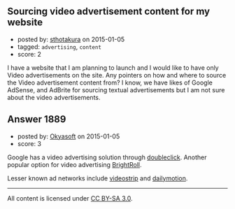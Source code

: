 ## Sourcing video advertisement content for my website

- posted by: [sthotakura](https://stackexchange.com/users/287703/sthotakura) on 2015-01-05
- tagged: `advertising`, `content`
- score: 2

I have a website that I am planning to launch and I would like to have only Video advertisements on the site. Any pointers on how and where to source the Video advertisement content from? I know, we have likes of Google AdSense, and AdBrite for sourcing textual advertisements but I am not sure about the video advertisements.


## Answer 1889

- posted by: [Okyasoft](https://stackexchange.com/users/294248/okyasoft) on 2015-01-05
- score: 3

<p>Google has a video advertising solution through <a href="http://www.google.com/doubleclick/publishers/solutions/video.html" rel="nofollow">doubleclick</a>.
Another popular option for video advertising <a href="http://www.brightroll.com/" rel="nofollow">BrightRoll</a>.</p>

<p>Lesser known ad networks include <a href="http://www.videostrip.nl/en/publishers" rel="nofollow">videostrip</a> and <a href="http://publisher.dailymotion.com/en/" rel="nofollow">dailymotion</a>. </p>




---

All content is licensed under [CC BY-SA 3.0](https://creativecommons.org/licenses/by-sa/3.0/).
